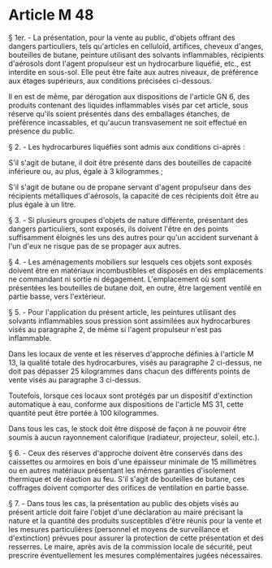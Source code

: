 # Article M 48

§ 1er. - La présentation, pour la vente au public, d'objets offrant des dangers particuliers, tels qu'articles en celluloïd, artifices, cheveux d'anges, bouteilles de butane, peinture utilisant des solvants inflammables, récipients d'aérosols dont l'agent propulseur est un hydrocarbure liquéfié, etc., est interdite en sous-sol. Elle peut être faite aux autres niveaux, de préférence aux étages supérieurs, aux conditions précisées ci-dessous.

Il en est de même, par dérogation aux dispositions de l'article GN 6, des produits contenant des liquides inflammables visés par cet article, sous réserve qu'ils soient présentés dans des emballages étanches, de préférence incassables, et qu'aucun transvasement ne soit effectué en présence du public.

§ 2. - Les hydrocarbures liquéfiés sont admis aux conditions ci-après :

S'il s'agit de butane, il doit être présenté dans des bouteilles de capacité inférieure ou, au plus, égale à 3 kilogrammes ;

S'il s'agit de butane ou de propane servant d'agent propulseur dans des récipients métalliques d'aérosols, la capacité de ces récipients doit être au plus égale à un litre.

§ 3. - Si plusieurs groupes d'objets de nature différente, présentant des dangers particuliers, sont exposés, ils doivent l'être en des points suffisamment éloignés les uns des autres pour qu'un accident survenant à l'un d'eux ne risque pas de se propager aux autres.

§ 4. - Les aménagements mobiliers sur lesquels ces objets sont exposés doivent être en matériaux incombustibles et disposés en des emplacements ne commandant ni sortie ni dégagement. L'emplacement où sont présentées les bouteilles de butane doit, en outre, être largement ventilé en partie basse, vers l'extérieur.

§ 5. - Pour l'application du présent article, les peintures utilisant des solvants inflammables sous pression sont assimilées aux hydrocarbures visés au paragraphe 2, de même si l'agent propulseur n'est pas inflammable.

Dans les locaux de vente et les réserves d'approche définies à l'article M 13, la qualité totale des hydrocarbures, visés au paragraphe 2 ci-dessus, ne doit pas dépasser 25 kilogrammes dans chacun des différents points de vente visés au paragraphe 3 ci-dessus.

Toutefois, lorsque ces locaux sont protégés par un dispositif d'extinction automatique à eau, conforme aux dispositions de l'article MS 31, cette quantité peut être portée à 100 kilogrammes.

Dans tous les cas, le stock doit être disposé de façon à ne pouvoir être soumis à aucun rayonnement calorifique (radiateur, projecteur, soleil, etc.).

§ 6. - Ceux des réserves d'approche doivent être conservés dans des caissettes ou armoires en bois d'une épaisseur minimale de 15 millimètres ou en autres matériaux présentant les mêmes garanties d'isolement thermique et de réaction au feu. S'il s'agit de bouteilles de butane, ces coffrages doivent comporter des orifices de ventilation en partie basse.

§ 7. - Dans tous les cas, la présentation au public des objets visés au présent article doit faire l'objet d'une déclaration au maire précisant la nature et la quantité des produits susceptibles d'être réunis pour la vente et les mesures particulières (personnel et moyens de surveillance et d'extinction) prévues pour assurer la protection de cette présentation et des resserres. Le maire, après avis de la commission locale de sécurité, peut prescrire éventuellement les mesures complémentaires jugées nécessaires.
